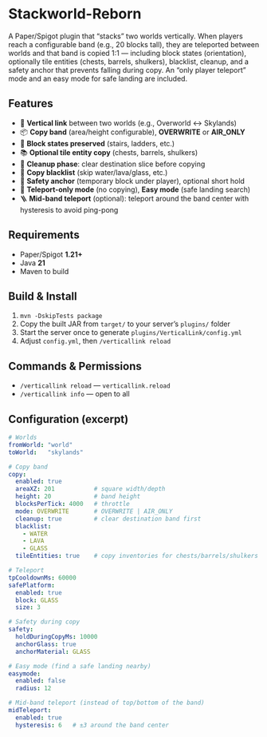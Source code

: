 # Stackworld-Reborn

A Paper/Spigot plugin that “stacks” two worlds vertically. When players reach a configurable band (e.g., 20 blocks tall), they are teleported between worlds and that band is copied 1:1 — including block states (orientation), optionally tile entities (chests, barrels, shulkers), blacklist, cleanup, and a safety anchor that prevents falling during copy. An “only player teleport” mode and an easy mode for safe landing are included.

## Features
- 🚀 **Vertical link** between two worlds (e.g., Overworld ↔ Skylands)
- 📦 **Copy band** (area/height configurable), **OVERWRITE** or **AIR_ONLY**
- 🧭 **Block states preserved** (stairs, ladders, etc.)
- 📚 **Optional tile entity copy** (chests, barrels, shulkers)
- 🧼 **Cleanup phase**: clear destination slice before copying
- 🛑 **Copy blacklist** (skip water/lava/glass, etc.)
- 🧲 **Safety anchor** (temporary block under player), optional short hold
- 🧘 **Teleport-only mode** (no copying), **Easy mode** (safe landing search)
- 🪜 **Mid-band teleport** (optional): teleport around the band center with hysteresis to avoid ping-pong

## Requirements
- Paper/Spigot **1.21+**
- Java **21**
- Maven to build

## Build & Install
1. `mvn -DskipTests package`
2. Copy the built JAR from `target/` to your server’s `plugins/` folder
3. Start the server once to generate `plugins/VerticalLink/config.yml`
4. Adjust `config.yml`, then `/verticallink reload`

## Commands & Permissions
- `/verticallink reload` — `verticallink.reload`
- `/verticallink info` — open to all

## Configuration (excerpt)
```yml
# Worlds
fromWorld: "world"
toWorld:   "skylands"

# Copy band
copy:
  enabled: true
  areaXZ: 201           # square width/depth
  height: 20            # band height
  blocksPerTick: 4000   # throttle
  mode: OVERWRITE       # OVERWRITE | AIR_ONLY
  cleanup: true         # clear destination band first
  blacklist:
    - WATER
    - LAVA
    - GLASS
  tileEntities: true    # copy inventories for chests/barrels/shulkers

# Teleport
tpCooldownMs: 60000
safePlatform:
  enabled: true
  block: GLASS
  size: 3

# Safety during copy
safety:
  holdDuringCopyMs: 10000
  anchorGlass: true
  anchorMaterial: GLASS

# Easy mode (find a safe landing nearby)
easymode:
  enabled: false
  radius: 12

# Mid-band teleport (instead of top/bottom of the band)
midTeleport:
  enabled: true
  hysteresis: 6   # ±3 around the band center

